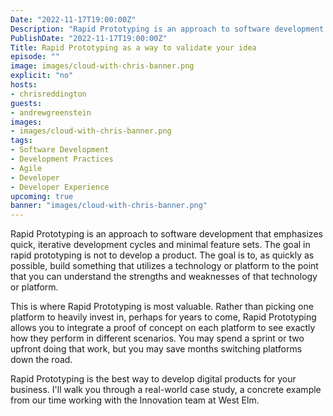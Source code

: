 ```yaml
---
Date: "2022-11-17T19:00:00Z"
Description: "Rapid Prototyping is an approach to software development that emphasizes quick, iterative development cycles and minimal feature sets. The goal in rapid prototyping is not to develop a product. The goal is to, as quickly as possible, build something that utilizes a technology or platform to the point that you can understand the strengths and weaknesses of that technology or platform."
PublishDate: "2022-11-17T19:00:00Z"
Title: Rapid Prototyping as a way to validate your idea
episode: ""
image: images/cloud-with-chris-banner.png
explicit: "no"
hosts:
- chrisreddington
guests:
- andrewgreenstein
images:
- images/cloud-with-chris-banner.png
tags:
- Software Development
- Development Practices
- Agile
- Developer
- Developer Experience
upcoming: true
banner: "images/cloud-with-chris-banner.png"
---
```

Rapid Prototyping is an approach to software development that emphasizes quick, iterative development cycles and minimal feature sets. The goal in rapid prototyping is not to develop a product. The goal is to, as quickly as possible, build something that utilizes a technology or platform to the point that you can understand the strengths and weaknesses of that technology or platform.

This is where Rapid Prototyping is most valuable. Rather than picking one platform to heavily invest in, perhaps for years to come, Rapid Prototyping allows you to integrate a proof of concept on each platform to see exactly how they perform in different scenarios. You may spend a sprint or two upfront doing that work, but you may save months switching platforms down the road.

Rapid Prototyping is the best way to develop digital products for your business. I'll walk you through a real-world case study, a concrete example from our time working with the Innovation team at West Elm.
